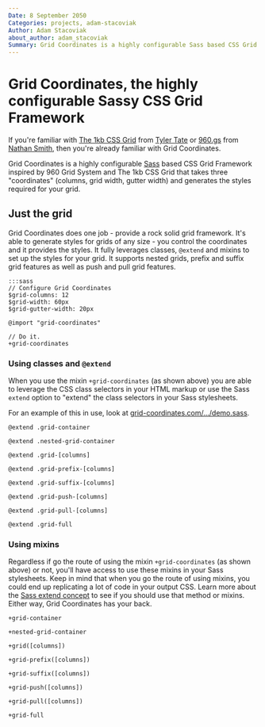 ```yaml
---
Date: 8 September 2050
Categories: projects, adam-stacoviak
Author: Adam Stacoviak
about_author: adam_stacoviak
Summary: Grid Coordinates is a highly configurable Sass based CSS Grid Framework inspired by 960 Grid System and 1kb CSS Grid that takes three "coordinates" (columns, grid width, gutter width) and generates the styles required for your grid.
---
```


# Grid Coordinates, the highly configurable Sassy CSS Grid Framework

If you're familiar with [The 1kb CSS Grid](http://1kbgrid.com/) from [Tyler Tate](http://www.tylertate.com/) or [960.gs](http://960.gs/) from [Nathan Smith](http://sonspring.com/), then you're already familiar with Grid Coordinates.

Grid Coordinates is a highly configurable [Sass](http://sass-lang.com/) based CSS Grid Framework inspired by 960 Grid System and The 1kb CSS Grid that takes three "coordinates" (columns, grid width, gutter width) and generates the styles required for your grid.

## Just the grid

Grid Coordinates does one job - provide a rock solid grid framework. It's able to generate styles for grids of any size - you control the coordinates and it provides the styles. It fully leverages classes, `@extend` and mixins to set up the styles for your grid. It supports nested grids, prefix and suffix grid features as well as push and pull grid features.

    :::sass
    // Configure Grid Coordinates
    $grid-columns: 12
    $grid-width: 60px
    $grid-gutter-width: 20px

    @import "grid-coordinates"

    // Do it.
    +grid-coordinates

### Using classes and `@extend`

When you use the mixin `+grid-coordinates` (as shown above) you are able to leverage the CSS class selectors in your HTML markup or use the Sass `extend` option to "extend" the class selectors in your Sass stylesheets.

For an example of this in use, look at [grid-coordinates.com/.../demo.sass](https://github.com/adamstac/grid-coordinates.com/blob/master/themes/grid-coordinates/sass/demo.sass).

`@extend .grid-container`

`@extend .nested-grid-container`

`@extend .grid-[columns]`

`@extend .grid-prefix-[columns]`

`@extend .grid-suffix-[columns]`

`@extend .grid-push-[columns]`

`@extend .grid-pull-[columns]`

`@extend .grid-full`

### Using mixins

Regardless if go the route of using the mixin `+grid-coordinates` (as shown above) or not, you'll have access to use these mixins in your Sass stylesheets. Keep in mind that when you go the route of using mixins, you could end up replicating a lot of code in your output CSS. Learn more about the [Sass extend concept](http://sass-lang.com/docs/yardoc/file.SASS_REFERENCE.html#extend) to see if you should use that method or mixins. Either way, Grid Coordinates has your back.

`+grid-container`

`+nested-grid-container`

`+grid([columns])`

`+grid-prefix([columns])`

`+grid-suffix([columns])`

`+grid-push([columns])`

`+grid-pull([columns])`

`+grid-full`
